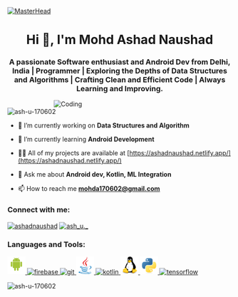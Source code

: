 [![MasterHead](https://camo.githubusercontent.com/f39b0dbcd5bef1a1d1a44021c77144bfe0480dbd8a9e809b83d955fb35fd5fea/68747470733a2f2f6d65646961322e67697068792e636f6d2f686561646572732f4769744875622f77385a4a4c744a626d7570682e676966)]()
<h1 align="center">Hi 👋, I'm Mohd Ashad Naushad</h1>
<h3 align="center">A passionate Software enthusiast and Android Dev from Delhi, India | Programmer | Exploring the Depths of Data Structures and Algorithms | Crafting Clean and Efficient Code | Always Learning and Improving.</h3>
<img align="right" alt="Coding" width="400" src="https://cdn.dribbble.com/users/1162077/screenshots/3848914/programmer.gif">

<p align="left"> <img src="https://komarev.com/ghpvc/?username=ash-u-170602&label=Profile%20views&color=0e75b6&style=flat" alt="ash-u-170602" /> </p>

- 🔭 I’m currently working on **Data Structures and Algorithm**

- 🌱 I’m currently learning **Android Development**

- 👨‍💻 All of my projects are available at [https://ashadnaushad.netlify.app/](https://ashadnaushad.netlify.app/)

- 💬 Ask me about **Android dev, Kotlin, ML Integration**

- 📫 How to reach me **mohda170602@gmail.com**

<h3 align="left">Connect with me:</h3>
<p align="left">
<a href="https://linkedin.com/in/ashadnaushad" target="blank"><img align="center" src="https://raw.githubusercontent.com/rahuldkjain/github-profile-readme-generator/master/src/images/icons/Social/linked-in-alt.svg" alt="ashadnaushad" height="30" width="40" /></a>
<a href="https://instagram.com/ash_u._" target="blank"><img align="center" src="https://raw.githubusercontent.com/rahuldkjain/github-profile-readme-generator/master/src/images/icons/Social/instagram.svg" alt="ash_u._" height="30" width="40" /></a>
</p>



<h3 align="left">Languages and Tools:</h3>
<p align="left"> <a href="https://developer.android.com" target="_blank" rel="noreferrer"> <img src="https://raw.githubusercontent.com/devicons/devicon/master/icons/android/android-original-wordmark.svg" alt="android" width="40" height="40"/> </a> <a href="https://firebase.google.com/" target="_blank" rel="noreferrer"> <img src="https://www.vectorlogo.zone/logos/firebase/firebase-icon.svg" alt="firebase" width="40" height="40"/> </a> <a href="https://git-scm.com/" target="_blank" rel="noreferrer"> <img src="https://www.vectorlogo.zone/logos/git-scm/git-scm-icon.svg" alt="git" width="40" height="40"/> </a> <a href="https://www.java.com" target="_blank" rel="noreferrer"> <img src="https://raw.githubusercontent.com/devicons/devicon/master/icons/java/java-original.svg" alt="java" width="40" height="40"/> </a> <a href="https://kotlinlang.org" target="_blank" rel="noreferrer"> <img src="https://www.vectorlogo.zone/logos/kotlinlang/kotlinlang-icon.svg" alt="kotlin" width="40" height="40"/> </a> <a href="https://www.linux.org/" target="_blank" rel="noreferrer"> <img src="https://raw.githubusercontent.com/devicons/devicon/master/icons/linux/linux-original.svg" alt="linux" width="40" height="40"/> </a> <a href="https://www.python.org" target="_blank" rel="noreferrer"> <img src="https://raw.githubusercontent.com/devicons/devicon/master/icons/python/python-original.svg" alt="python" width="40" height="40"/> </a> <a href="https://www.tensorflow.org" target="_blank" rel="noreferrer"> <img src="https://www.vectorlogo.zone/logos/tensorflow/tensorflow-icon.svg" alt="tensorflow" width="40" height="40"/> </a> </p>

<!-- <p>&nbsp;<img align="center" src="https://github-readme-stats.vercel.app/api?username=ash-u-170602&show_icons=true&theme=dark&locale=en" alt="ash-u-170602" /></p> -->

<p><img align="center" src="https://github-readme-streak-stats.herokuapp.com/?user=ash-u-170602&" alt="ash-u-170602" /></p>
